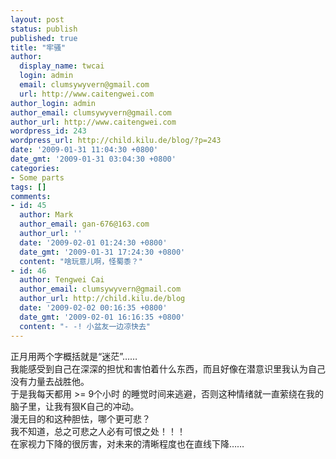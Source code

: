 ```yaml
---
layout: post
status: publish
published: true
title: "牢骚"
author:
  display_name: twcai
  login: admin
  email: clumsywyvern@gmail.com
  url: http://www.caitengwei.com
author_login: admin
author_email: clumsywyvern@gmail.com
author_url: http://www.caitengwei.com
wordpress_id: 243
wordpress_url: http://child.kilu.de/blog/?p=243
date: '2009-01-31 11:04:30 +0800'
date_gmt: '2009-01-31 03:04:30 +0800'
categories:
- Some parts
tags: []
comments:
- id: 45
  author: Mark
  author_email: gan-676@163.com
  author_url: ''
  date: '2009-02-01 01:24:30 +0800'
  date_gmt: '2009-01-31 17:24:30 +0800'
  content: "啥玩意儿啊，怪蜀黍？"
- id: 46
  author: Tengwei Cai
  author_email: clumsywyvern@gmail.com
  author_url: http://child.kilu.de/blog
  date: '2009-02-02 00:16:35 +0800'
  date_gmt: '2009-02-01 16:16:35 +0800'
  content: "- -! 小盆友一边凉快去"
---
```

<p>正月用两个字概括就是&ldquo;迷茫&rdquo;&hellip;&hellip;<br />
我能感受到自己在深深的担忧和害怕着什么东西，而且好像在潜意识里我认为自己没有力量去战胜他。<br />
于是我每天都用 >= 9个小时 的睡觉时间来逃避，否则这种情绪就一直萦绕在我的脑子里，让我有狠K自己的冲动。<br />
漫无目的和这种胆怯，哪个更可悲？<br />
我不知道，总之可悲之人必有可恨之处！！！<br />
在家视力下降的很厉害，对未来的清晰程度也在直线下降&hellip;&hellip;</p>
